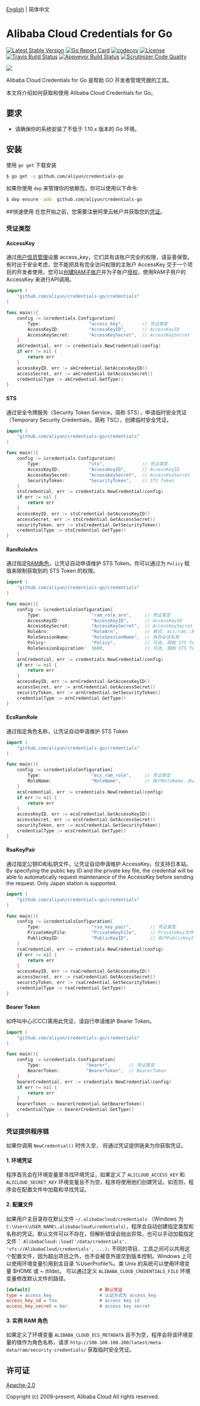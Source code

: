 [English](README.md) | 简体中文

# Alibaba Cloud Credentials for Go
[![Latest Stable Version](https://badge.fury.io/gh/aliyun%2Fcredentials-go.svg)](https://badge.fury.io/gh/aliyun%2Fcredentials-go)
[![Go Report Card](https://goreportcard.com/badge/github.com/aliyun/credentials-go)](https://goreportcard.com/report/github.com/aliyun/credentials-go)
[![codecov](https://codecov.io/gh/aliyun/credentials-go/branch/master/graph/badge.svg)](https://codecov.io/gh/aliyun/credentials-go)
[![License](https://poser.pugx.org/alibabacloud/credentials/license)](https://packagist.org/packages/alibabacloud/credentials)
[![Travis Build Status](https://travis-ci.org/aliyun/credentials-go.svg?branch=master)](https://travis-ci.org/aliyun/credentials-go)
[![Appveyor Build Status](https://ci.appveyor.com/api/projects/status/6sxnwbriw1gwehx8/branch/master?svg=true)](https://ci.appveyor.com/project/aliyun/credentials-go)
[![Scrutinizer Code Quality](https://scrutinizer-ci.com/g/aliyun/credentials-go/badges/quality-score.png?b=master)](https://scrutinizer-ci.com/g/aliyun/credentials-go/?branch=master)

![](https://aliyunsdk-pages.alicdn.com/icons/AlibabaCloud.svg)

Alibaba Cloud Credentials for Go 是帮助 GO 开发者管理凭据的工具。
                   
本文将介绍如何获取和使用 Alibaba Cloud Credentials for Go。

## 要求
- 请确保你的系统安装了不低于 1.10.x 版本的 Go 环境。

## 安装
使用 `go get` 下载安装

```sh
$ go get -u github.com/aliyun/credentials-go
```

如果你使用 `dep` 来管理你的依赖包，你可以使用以下命令:

```sh
$ dep ensure -add  github.com/aliyun/credentials-go
```

##快速使用
在您开始之前，您需要注册阿里云帐户并获取您的[凭证](https://usercenter.console.aliyun.com/#/manage/ak)。

### 凭证类型

#### AccessKey
通过[用户信息管理][ak]设置 access_key，它们具有该账户完全的权限，请妥善保管。有时出于安全考虑，您不能把具有完全访问权限的主账户 AccessKey 交于一个项目的开发者使用，您可以[创建RAM子账户][ram]并为子账户[授权][permissions]，使用RAM子用户的 AccessKey 来进行API调用。
```go
import (
	"github.com/aliyun/credentials-go/credentials"
)

func main(){
	config := &credentials.Configuration{
		Type:                  "access_key",       // 凭证类型
		AccessKeyID:           "AccessKeyID",      // AccessKeyID
		AccessKeySecret:       "AccessKeySecret",  // AccessKeySecret
    }
	akCredential, err := credentials.NewCredential(config)
	if err != nil {
		return err
	}
	accessKeyID, err := akCredential.GetAccessKeyID()
	accessSecret, err := akCredential.GetAccessSecret()
	credentialType := akCredential.GetType()
}
```

#### STS
通过安全令牌服务（Security Token Service，简称 STS），申请临时安全凭证（Temporary Security Credentials，简称 TSC），创建临时安全凭证。
```go
import (
	"github.com/aliyun/credentials-go/credentials"
)

func main(){
	config := &credentials.Configuration{
		Type:                  "sts",              // 凭证类型
		AccessKeyID:           "AccessKeyID",      // AccessKeyID
		AccessKeySecret:       "AccessKeySecret",  // AccessKeySecret
		SecurityToken:         "SecurityToken",    // STS Token
    }
	stsCredential, err := credentials.NewCredential(config)
	if err != nil {
		return err
	}
	accessKeyID, err := stsCredential.GetAccessKeyID()
	accessSecret, err := stsCredential.GetAccessSecret()
	securityToken, err := stsCredential.GetSecurityToken()
	credentialType := stsCredential.GetType()
}
```

#### RamRoleArn
通过指定[RAM角色][RAM Role]，让凭证自动申请维护 STS Token。你可以通过为 `Policy` 赋值来限制获取到的 STS Token 的权限。
```go
import (
	"github.com/aliyun/credentials-go/credentials"
)

func main(){
	config := &credentialsConfiguration{
		Type:                   "ram_role_arn",     // 凭证类型
		AccessKeyID:            "AccessKeyID",      // AccessKeyID
		AccessKeySecret:        "AccessKeySecret",  // AccessKeySecret
		RoleArn:                "RoleArn",          // 格式: acs:ram::用户ID:role/角色名
		RoleSessionName:        "RoleSessionName",  // 角色会话名称
		Policy:                 "Policy",           // 可选, 限制 STS Token 的权限
		RoleSessionExpiration:  3600,               // 可选, 限制 STS Token 的有效时间
    }
	arnCredential, err := credentials.NewCredential(config)
	if err != nil {
		return err
	}
	accessKeyID, err := arnCredential.GetAccessKeyID()
	accessSecret, err := arnCredential.GetAccessSecret()
	securityToken, err := arnCredential.GetSecurityToken()
	credentialType := arnCredential.GetType()
}
```

#### EcsRamRole
通过指定角色名称，让凭证自动申请维护 STS Token
```go
import (
	"github.com/aliyun/credentials-go/credentials"
)

func main(){
	config := &credentialsConfiguration{
		Type:                   "ecs_ram_role",     // 凭证类型
		RoleName:               "RoleName",         // 账户RoleName，非必填，不填则自动获取，建议设置，可以减少请求
    }
	ecsCredential, err := credentials.NewCredential(config)
	if err != nil {
		return err
	}
	accessKeyID, err := ecsCredential.GetAccessKeyID()
	accessSecret, err := ecsCredential.GetAccessSecret()
	securityToken, err := ecsCredential.GetSecurityToken()
	credentialType := ecsCredential.GetType()
}
```

#### RsaKeyPair
通过指定公钥ID和私钥文件，让凭证自动申请维护 AccessKey。仅支持日本站。 
By specifying the public key ID and the private key file, the credential will be able to automatically request maintenance of the AccessKey before sending the request. Only Japan station is supported. 
```go
import (
	"github.com/aliyun/credentials-go/credentials"
)

func main(){
	config := &credentialsConfiguration{
		Type:                   "rsa_key_pair",       // 凭证类型
		PrivateKeyFile:         "PrivateKeyFile",     // PrivateKey文件路径
		PublicKeyID:            "PublicKeyID",        // 账户PublicKeyId
    }
	rsaCredential, err := credentials.NewCredential(config)
	if err != nil {
		return err
	}
	accessKeyID, err := rsaCredential.GetAccessKeyID()
	accessSecret, err := rsaCredential.GetAccessSecret()
	securityToken, err := rsaCredential.GetSecurityToken()
	credentialType := rsaCredential.GetType()
}
```

#### Bearer Token
如呼叫中心(CCC)需用此凭证，请自行申请维护 Bearer Token。
```go
import (
	"github.com/aliyun/credentials-go/credentials"
)

func main(){
	config := &credentials.Configuration{
		Type:                 "bearer",       // 凭证类型
		BearerToken:          "BearerToken",  // BearerToken
    }
	bearerCredential, err := credentials.NewCredential(config)
	if err != nil {
		return err
	}
	bearerToken := bearerCredential.GetBearerToken()
	credentialType := bearerCredential.GetType()
}
```

### 凭证提供程序链
如果你调用 `NewCredential()` 时传入空， 将通过凭证提供链来为你获取凭证。

#### 1. 环境凭证
程序首先会在环境变量里寻找环境凭证，如果定义了 `ALICLOUD_ACCESS_KEY`  和 `ALICLOUD_SECRET_KEY` 环境变量且不为空，程序将使用他们创建凭证。如否则，程序会在配置文件中加载和寻找凭证。

#### 2. 配置文件
如果用户主目录存在默认文件 `~/.alibabacloud/credentials` （Windows 为 `C:\Users\USER_NAME\.alibabacloud\credentials`），程序会自动创建指定类型和名称的凭证。默认文件可以不存在，但解析错误会抛出异常。也可以手动加载指定文件： `AlibabaCloud::load('/data/credentials', 'vfs://AlibabaCloud/credentials', ...);` 不同的项目、工具之间可以共用这个配置文件，因为超出项目之外，也不会被意外提交到版本控制。Windows 上可以使用环境变量引用到主目录 %UserProfile%。类 Unix 的系统可以使用环境变量 $HOME 或 ~ (tilde)。 可以通过定义 `ALIBABA_CLOUD_CREDENTIALS_FILE` 环境变量修改默认文件的路径。

```ini
[default]                          # 默认凭证
type = access_key                  # 认证方式为 access_key
access_key_id = foo                # access key id
access_key_secret = bar            # access key secret
```

#### 3. 实例 RAM 角色
如果定义了环境变量 `ALIBABA_CLOUD_ECS_METADATA` 且不为空，程序会将该环境变量的值作为角色名称，请求 `http://100.100.100.200/latest/meta-data/ram/security-credentials/` 获取临时安全凭证。

## 许可证
[Apache-2.0](/LICENSE)

Copyright (c) 2009-present, Alibaba Cloud All rights reserved.

[ak]: https://usercenter.console.aliyun.com/#/manage/ak
[ram]: https://ram.console.aliyun.com/users
[policy]: https://www.alibabacloud.com/help/doc-detail/28664.htm?spm=a2c63.p38356.a3.3.27a63b01khWgdh
[permissions]: https://ram.console.aliyun.com/permissions
[RAM Role]: https://ram.console.aliyun.com/#/role/list
